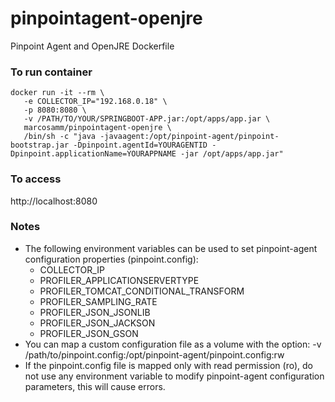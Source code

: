 # pinpointagent-openjre
Pinpoint Agent and OpenJRE Dockerfile

### To run container
```
docker run -it --rm \
   -e COLLECTOR_IP="192.168.0.18" \
   -p 8080:8080 \
   -v /PATH/TO/YOUR/SPRINGBOOT-APP.jar:/opt/apps/app.jar \
   marcosamm/pinpointagent-openjre \
   /bin/sh -c "java -javaagent:/opt/pinpoint-agent/pinpoint-bootstrap.jar -Dpinpoint.agentId=YOURAGENTID -Dpinpoint.applicationName=YOURAPPNAME -jar /opt/apps/app.jar"
```

### To access
http://localhost:8080


### Notes
* The following environment variables can be used to set pinpoint-agent configuration properties (pinpoint.config):
   - COLLECTOR_IP
   - PROFILER_APPLICATIONSERVERTYPE
   - PROFILER_TOMCAT_CONDITIONAL_TRANSFORM
   - PROFILER_SAMPLING_RATE
   - PROFILER_JSON_JSONLIB
   - PROFILER_JSON_JACKSON
   - PROFILER_JSON_GSON
* You can map a custom configuration file as a volume with the option: -v /path/to/pinpoint.config:/opt/pinpoint-agent/pinpoint.config:rw
* If the pinpoint.config file is mapped only with read permission (ro), do not use any environment variable to modify pinpoint-agent configuration parameters, this will cause errors.
